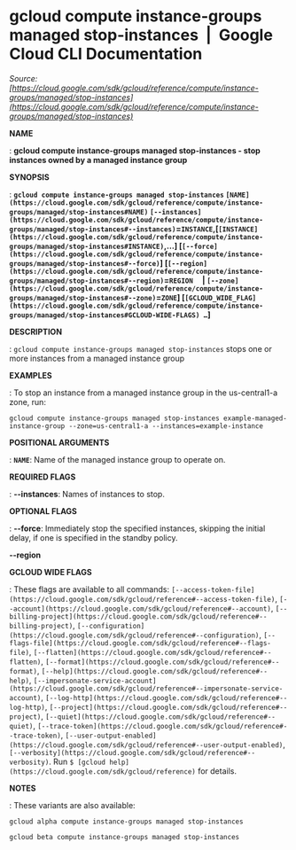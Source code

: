 # gcloud compute instance-groups managed stop-instances  |  Google Cloud CLI Documentation

*Source: [https://cloud.google.com/sdk/gcloud/reference/compute/instance-groups/managed/stop-instances](https://cloud.google.com/sdk/gcloud/reference/compute/instance-groups/managed/stop-instances)*

**NAME**

: **gcloud compute instance-groups managed stop-instances - stop instances owned by a managed instance group**

**SYNOPSIS**

: **`gcloud compute instance-groups managed stop-instances` `[NAME](https://cloud.google.com/sdk/gcloud/reference/compute/instance-groups/managed/stop-instances#NAME)` `[--instances](https://cloud.google.com/sdk/gcloud/reference/compute/instance-groups/managed/stop-instances#--instances)`=`INSTANCE`,[`[INSTANCE](https://cloud.google.com/sdk/gcloud/reference/compute/instance-groups/managed/stop-instances#INSTANCE)`,…] [`[--force](https://cloud.google.com/sdk/gcloud/reference/compute/instance-groups/managed/stop-instances#--force)`] [`[--region](https://cloud.google.com/sdk/gcloud/reference/compute/instance-groups/managed/stop-instances#--region)`=`REGION`     | `[--zone](https://cloud.google.com/sdk/gcloud/reference/compute/instance-groups/managed/stop-instances#--zone)`=`ZONE`] [`[GCLOUD_WIDE_FLAG](https://cloud.google.com/sdk/gcloud/reference/compute/instance-groups/managed/stop-instances#GCLOUD-WIDE-FLAGS) …`]**

**DESCRIPTION**

: `gcloud compute instance-groups managed stop-instances` stops one or
more instances from a managed instance group

**EXAMPLES**

: To stop an instance from a managed instance group in the us-central1-a zone,
run:

```
gcloud compute instance-groups managed stop-instances example-managed-instance-group --zone=us-central1-a --instances=example-instance
```

**POSITIONAL ARGUMENTS**

: **`NAME`**:
Name of the managed instance group to operate on.

**REQUIRED FLAGS**

: **--instances**:
Names of instances to stop.

**OPTIONAL FLAGS**

: **--force**:
Immediately stop the specified instances, skipping the initial delay, if one is
specified in the standby policy.

**--region**

**GCLOUD WIDE FLAGS**

: These flags are available to all commands: `[--access-token-file](https://cloud.google.com/sdk/gcloud/reference#--access-token-file)`,
`[--account](https://cloud.google.com/sdk/gcloud/reference#--account)`, `[--billing-project](https://cloud.google.com/sdk/gcloud/reference#--billing-project)`,
`[--configuration](https://cloud.google.com/sdk/gcloud/reference#--configuration)`,
`[--flags-file](https://cloud.google.com/sdk/gcloud/reference#--flags-file)`,
`[--flatten](https://cloud.google.com/sdk/gcloud/reference#--flatten)`, `[--format](https://cloud.google.com/sdk/gcloud/reference#--format)`, `[--help](https://cloud.google.com/sdk/gcloud/reference#--help)`, `[--impersonate-service-account](https://cloud.google.com/sdk/gcloud/reference#--impersonate-service-account)`,
`[--log-http](https://cloud.google.com/sdk/gcloud/reference#--log-http)`,
`[--project](https://cloud.google.com/sdk/gcloud/reference#--project)`, `[--quiet](https://cloud.google.com/sdk/gcloud/reference#--quiet)`, `[--trace-token](https://cloud.google.com/sdk/gcloud/reference#--trace-token)`, `[--user-output-enabled](https://cloud.google.com/sdk/gcloud/reference#--user-output-enabled)`,
`[--verbosity](https://cloud.google.com/sdk/gcloud/reference#--verbosity)`.
Run `$ [gcloud help](https://cloud.google.com/sdk/gcloud/reference)` for details.

**NOTES**

: These variants are also available:

```
gcloud alpha compute instance-groups managed stop-instances
```

```
gcloud beta compute instance-groups managed stop-instances
```